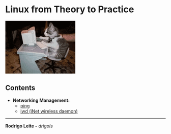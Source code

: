 # Linux from Theory to Practice

![img](res/logo.gif)  

## Contents

 - **Networking Management:**
   - [ping](modules/ping.md)
   - [iwd (iNet wireless daemon)](modules/iwd.md)

---

**Rodrigo Leite -** *drigols*

